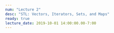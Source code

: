```yaml
---
num: "Lecture 2"
desc: "STL: Vectors, Iterators, Sets, and Maps"
ready: true
lecture_date: 2019-10-01 14:00:00.00-7:00
---
```

